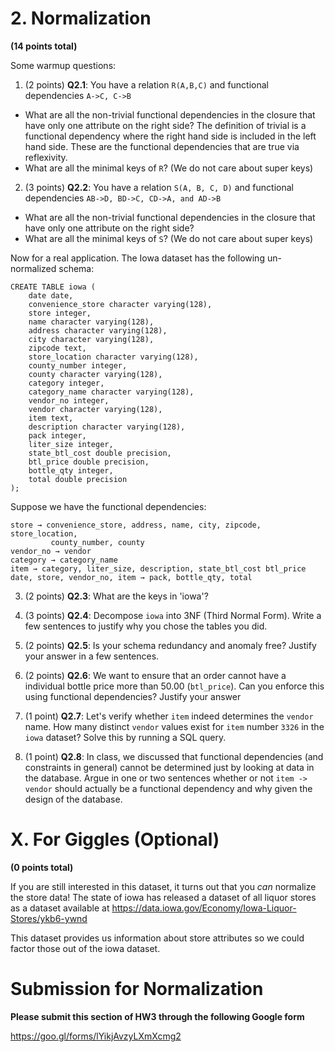 # 2. Normalization

**(14 points total)** 


Some warmup questions:

1. (2 points) **Q2.1**: You have a relation `R(A,B,C)` and functional dependencies 
  `A->C, C->B`

  * What are all the non-trivial functional dependencies in the closure
    that have  only one attribute on the right side? The definition of trivial is a functional dependency where the right hand side is included in the left hand side. These are the functional dependencies that are true via reflexivity.
  * What are all the minimal keys of `R`? (We do not care about super keys)

2. (3 points) **Q2.2**: You have a relation `S(A, B, C, D)` and functional dependencies 
  `AB->D, BD->C, CD->A, and AD->B`

  * What are all the non-trivial functional dependencies in the closure
    that have  only one attribute on the right side?
  * What are all the minimal keys of `S`? (We do not care about super keys)

Now for a real application. 
The Iowa dataset has the following un-normalized schema:

    CREATE TABLE iowa (
        date date,
        convenience_store character varying(128),
        store integer,
        name character varying(128),
        address character varying(128),
        city character varying(128),
        zipcode text,
        store_location character varying(128),
        county_number integer,
        county character varying(128),
        category integer,
        category_name character varying(128),
        vendor_no integer,
        vendor character varying(128),
        item text,
        description character varying(128),
        pack integer,
        liter_size integer,
        state_btl_cost double precision,
        btl_price double precision,
        bottle_qty integer,
        total double precision
    );

Suppose we have the functional dependencies:

    store → convenience_store, address, name, city, zipcode, store_location,
             county_number, county
    vendor_no → vendor
    category → category_name
    item → category, liter_size, description, state_btl_cost btl_price
    date, store, vendor_no, item → pack, bottle_qty, total


3. (2 points) **Q2.3**: What are the keys in 'iowa'?

4. (3 points) **Q2.4**: Decompose `iowa` into 3NF (Third Normal Form).  Write a few sentences to justify why you chose the tables you did.  

5. (2 points) **Q2.5**: Is your schema redundancy and anomaly free?  Justify your answer in
a few sentences.

6. (2 points) **Q2.6**: We want to ensure that an order cannot have a individual bottle price more than
50.00 (`btl_price`).  Can you enforce this using functional dependencies?  Justify your answer

7. (1 point) **Q2.7**: Let's verify whether `item` indeed determines the `vendor` name. How many distinct `vendor` values exist for `item` number `3326` in the `iowa` dataset?  Solve this by running a SQL query.

8. (1 point) **Q2.8**: In class, we discussed that functional dependencies (and constraints in general) cannot be determined just by looking at data in the database. Argue in one or two sentences whether or not `item -> vendor` should actually be a functional dependency and why given the design of the database.  

# X.  For Giggles (Optional)

**(0 points total)**

If you are still interested in this dataset, it turns out that you _can_ normalize the store data!
The state of iowa has released a dataset of all liquor stores as a dataset available at
https://data.iowa.gov/Economy/Iowa-Liquor-Stores/ykb6-ywnd

This dataset provides us information about store attributes so we could factor those out of the iowa dataset.


# Submission for Normalization

**Please submit this section of HW3 through the following Google form**

https://goo.gl/forms/lYikjAvzyLXmXcmg2
